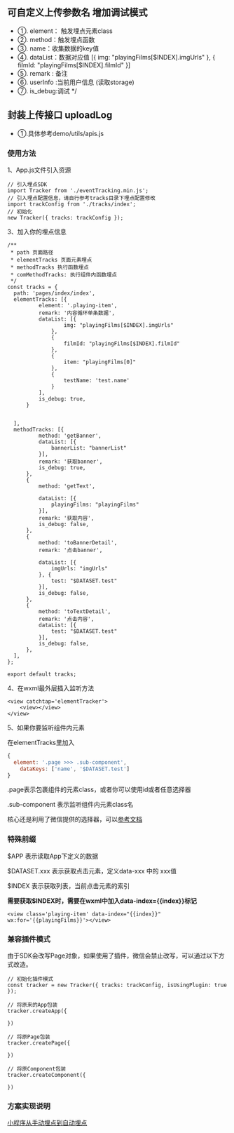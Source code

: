 ## 可自定义上传参数名 增加调试模式 ## 


- ①. element： 触发埋点元素class
- ②. method：触发埋点函数
- ③. name：收集数据的key值
- ④. dataList：数据对应值 
                [{ img: "playingFilms[$INDEX].imgUrls" }, { filmId: "playingFilms[$INDEX].filmId" }]
- ⑤. remark : 备注
- ⑥. userInfo :当前用户信息 (读取storage)
- ⑦. is_debug:调试
*/

## 封装上传接口  uploadLog ## 

- ①.具体参考demo/utils/apis.js


### 使用方法 ### 

1、App.js文件引入资源

```
// 引入埋点SDK
import Tracker from './eventTracking.min.js';
// 引入埋点配置信息，请自行参考tracks目录下埋点配置修改
import trackConfig from './tracks/index';
// 初始化
new Tracker({ tracks: trackConfig });
```

3、加入你的埋点信息

```
/**
 * path 页面路径
 * elementTracks 页面元素埋点
 * methodTracks 执行函数埋点
 * comMethodTracks: 执行组件内函数埋点
 */
const tracks = {
  path: 'pages/index/index',
  elementTracks: [{
          element: '.playing-item',
          remark: '内容循环单条数据',
          dataList: [{
                  img: "playingFilms[$INDEX].imgUrls"
              },
              {
                  filmId: "playingFilms[$INDEX].filmId"
              },
              {
                  item: "playingFilms[0]"
              },
              {
                  testName: 'test.name'
              }
          ],
          is_debug: true, 
      }


  ],
  methodTracks: [{
          method: 'getBanner',
          dataList: [{
              bannerList: "bannerList"
          }],
          remark: '获取banner',
          is_debug: true, 
      },
      {
          method: 'getText',

          dataList: [{
              playingFilms: "playingFilms"
          }],
          remark: '获取内容',
          is_debug: false, 
      },
      {
          method: 'toBannerDetail',
          remark: '点击banner',

          dataList: [{
              imgUrls: "imgUrls"
          }, {
              test: "$DATASET.test"
          }],
          is_debug: false, 
      },
      {
          method: 'toTextDetail',
          remark: '点击内容',
          dataList: [{
              test: "$DATASET.test"
          }],
          is_debug: false, 
      },
  ],
};

export default tracks;

```

4、在wxml最外层插入监听方法

```
<view catchtap='elementTracker'>
	<view></view>
</view>
```




5、如果你要监听组件内元素

在elementTracks里加入

```javascript
{
  element: '.page >>> .sub-component',
    dataKeys: ['name', '$DATASET.test']
}
```

.page表示包裹组件的元素class，或者你可以使用id或者任意选择器

.sub-component 表示监听组件内元素class名

核心还是利用了微信提供的选择器，可以[参考文档](https://developers.weixin.qq.com/miniprogram/dev/api/wxml/SelectorQuery.selectAll.html)




### 特殊前缀

$APP 表示读取App下定义的数据

$DATASET.xxx 表示获取点击元素，定义data-xxx 中的 xxx值

$INDEX 表示获取列表，当前点击元素的索引

**需要获取$INDEX时，需要在wxml中加入data-index={{index}}标记**

```
<view class='playing-item' data-index="{{index}}" wx:for='{{playingFilms}}'></view>
```



### 兼容插件模式

由于SDK会改写Page对象，如果使用了插件，微信会禁止改写，可以通过以下方式改造。

```
// 初始化插件模式
const tracker = new Tracker({ tracks: trackConfig, isUsingPlugin: true });

// 将原来的App包装
tracker.createApp({
    
})

// 将原Page包装
tracker.createPage({
    
})

// 将原Component包装
tracker.createComponent({
    
})
```





### 方案实现说明

[小程序从手动埋点到自动埋点](https://www.jianshu.com/p/4c0c23b16ba1)


